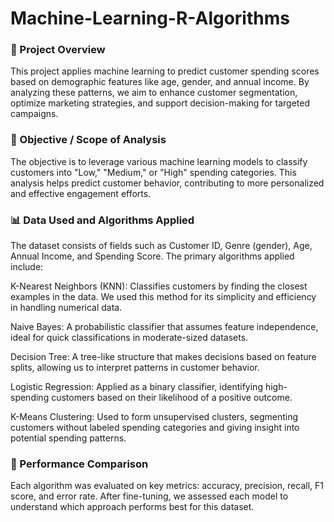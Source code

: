 # Machine-Learning-R-Algorithms
### 📌 Project Overview
This project applies machine learning to predict customer spending scores based on demographic features like age, gender, and annual income. By analyzing these patterns, we aim to enhance customer segmentation, optimize marketing strategies, and support decision-making for targeted campaigns.

### 🎯 Objective / Scope of Analysis
The objective is to leverage various machine learning models to classify customers into "Low," "Medium," or "High" spending categories. This analysis helps predict customer behavior, contributing to more personalized and effective engagement efforts.

### 📊 Data Used and Algorithms Applied
The dataset consists of fields such as Customer ID, Genre (gender), Age, Annual Income, and Spending Score. The primary algorithms applied include:

K-Nearest Neighbors (KNN): Classifies customers by finding the closest examples in the data. We used this method for its simplicity and efficiency in handling numerical data.

Naive Bayes: A probabilistic classifier that assumes feature independence, ideal for quick classifications in moderate-sized datasets.

Decision Tree: A tree-like structure that makes decisions based on feature splits, allowing us to interpret patterns in customer behavior.

Logistic Regression: Applied as a binary classifier, identifying high-spending customers based on their likelihood of a positive outcome.

K-Means Clustering: Used to form unsupervised clusters, segmenting customers without labeled spending categories and giving insight into potential spending patterns.

### 🚀 Performance Comparison
Each algorithm was evaluated on key metrics: accuracy, precision, recall, F1 score, and error rate. After fine-tuning, we assessed each model to understand which approach performs best for this dataset.
